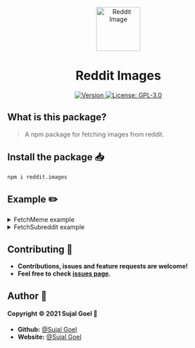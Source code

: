 <p align="center">
  <a href="https://github.com/sujalgoel/reddit.images" target="_blank"><img src="https://cdn.discordapp.com/attachments/784703575490166794/789723009875312681/icons8-reddit-2048.png" alt="Reddit Image" title="Reddit Image" width="100"></a>
</p>
<h1 align="center">Reddit Images</h1>
<p align="center">
  <a href="https://www.npmjs.com/package/reddit.images" target="_blank">
    <img alt="Version" src="https://img.shields.io/npm/v/reddit.images.svg?style=flat-square">
  </a>
  <a href="https://github.com/sujalgoel/reddit.images/blob/master/LICENSE" target="_blank">
    <img alt="License: GPL-3.0" src="https://img.shields.io/github/license/sujalgoel/reddit.images?style=flat-square" />
  </a>
</p>

## What is this package?

> A npm package for fetching images from reddit.

## Install the package 📥

```
npm i reddit.images
```

## Example ✏️

<details>
<summary>FetchMeme example</summary>

```js
const reddit = require("reddit.images");

reddit.FetchMeme().then((data) => {
  console.log(data);
});
```

### Example Response

```sh
{
  id: 'nkbnhb',
  title: 'Invest in Derek Savage',
  author: 'ilovenomar5',
  postLink: 'https://redd.it/nkbnhb',
  image: 'https://www.reddit.com/gallery/nkbnhb',
  text: '',
  thumbnail: 'https://b.thumbs.redditmedia.com/JmgbVSW4mRAvXyDL6zR4mWsMnvphEweFYm2IsK-1oOQ.jpg',
  subreddit: 'MemeEconomy',
  NSFW: false,
  spoiler: false,
  createdUtc: 1621899556,
  upvotes: 7,
  downvotes: 0,
  upvoteRatio: 0.78
}
```

</details>

<details>
<summary>FetchSubreddit example</summary>

```js
const reddit = require("reddit.images");

reddit.FetchSubreddit("xkcd").then((data) => {
  console.log(data);
});
```

### Example Response

```sh
{
  id: 'na6f17',
  title: 'Need a help finding xkcd',
  author: 'rtsrp3f',
  postLink: 'https://redd.it/na6f17',
  image: 'https://www.reddit.com/r/xkcd/comments/na6f17/need_a_help_finding_xkcd/',
  text: 'I believe there is an xkcd showing how one guy updating certain program keeps whole internet alive. Is it an xkcd and if it is, can somebody help me find it',
  thumbnail: 'self',
  subreddit: 'xkcd',
  NSFW: false,
  spoiler: false,
  createdUtc: 1620763840,
  upvotes: 27,
  downvotes: 0,
  upvoteRatio: 0.84
}
```

</details>

## Contributing 🤝

- **Contributions, issues and feature requests are welcome!**
- **Feel free to check <a id="href" href="https://github.com/sujalgoel/reddit.images/issues" target="_blank">issues page</a>.**

## Author 💖

#### **Copyright © 2021 Sujal Goel** 👤

- **Github:** [@Sujal Goel](https://github.com/sujalgoel)
- **Website:** [@Sujal Goel](https://sujalgoel.ml)
